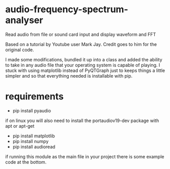 # audio-frequency-spectrum-analyser
Read audio from file or sound card input and display waveform and FFT

Based on a tutorial by Youtube user Mark Jay. Credit goes to him for the original code.

I made some modifications, bundled it up into a class and added the ability to take in any audio file that your operating system is capable of playing. I stuck with using matplotlib instead of PyQTGraph just to keeps things a little simpler and so that everything needed is installable with pip.

# requirements
- pip install pyaudio

if on linux you will also need to install the portaudiov19-dev package with apt or apt-get

- pip install matplotlib
- pip install numpy
- pip install audioread

if running this module as the main file in your project there is some example code at the bottom.
